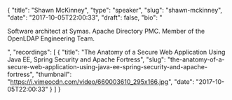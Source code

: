 {
  "title": "Shawn McKinney",
  "type": "speaker",
  "slug": "shawn-mckinney",
  "date": "2017-10-05T22:00:33",
  "draft": false,
  "bio": "<p>Software architect at Symas. Apache Directory PMC. Member of the OpenLDAP Engineering Team.</p>",
  "recordings": [
    {
      "title": "The Anatomy of a Secure Web Application Using Java EE, Spring Security and Apache Fortress",
      "slug": "the-anatomy-of-a-secure-web-application-using-java-ee-spring-security-and-apache-fortress",
      "thumbnail": "https://i.vimeocdn.com/video/660003610_295x166.jpg",
      "date": "2017-10-05T22:00:33"
    }
  ]
}